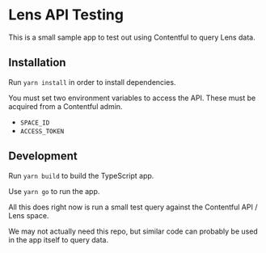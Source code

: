 # Lens API Testing

This is a small sample app to test out using Contentful to
query Lens data.

## Installation
Run `yarn install` in order to install dependencies.

You must set two environment variables to access the API.
These must be acquired from a Contentful admin.

* `SPACE_ID`
* `ACCESS_TOKEN`

## Development
Run `yarn build` to build the TypeScript app.

Use `yarn go` to run the app.

All this does right now is run a small test query against
the Contentful API / Lens space.

We may not actually need this repo, but similar code can
probably be used in the app itself to query data.
